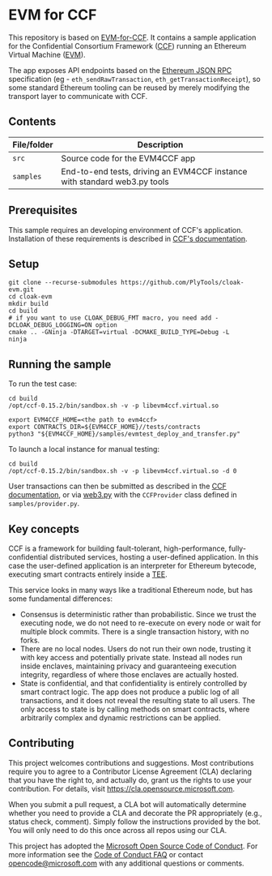 # EVM for CCF

This repository is based on [EVM-for-CCF](https://github.com/microsoft/EVM-for-CCF). It contains a sample application for the Confidential Consortium Framework ([CCF](https://github.com/Microsoft/CCF)) running an Ethereum Virtual Machine ([EVM](https://github.com/Microsoft/eEVM/)).

The app exposes API endpoints based on the [Ethereum JSON RPC](https://github.com/ethereum/wiki/wiki/JSON-RPC) specification (eg - `eth_sendRawTransaction`, `eth_getTransactionReceipt`), so some standard Ethereum tooling can be reused by merely modifying the transport layer to communicate with CCF.

## Contents

| File/folder       | Description                                |
|-------------------|--------------------------------------------|
| `src`             | Source code for the EVM4CCF app            |
| `samples`         | End-to-end tests, driving an EVM4CCF instance with standard web3.py tools|

## Prerequisites

This sample requires an developing environment of CCF's application. Installation of these requirements is described in [CCF's documentation](https://microsoft.github.io/CCF/ccf-0.15.2/quickstart/build_setup.html).

## Setup

```
git clone --recurse-submodules https://github.com/PlyTools/cloak-evm.git
cd cloak-evm
mkdir build
cd build
# if you want to use CLOAK_DEBUG_FMT macro, you need add -DCLOAK_DEBUG_LOGGING=ON option
cmake .. -GNinja -DTARGET=virtual -DCMAKE_BUILD_TYPE=Debug -L
ninja
```

## Running the sample

To run the test case:

```
cd build
/opt/ccf-0.15.2/bin/sandbox.sh -v -p libevm4ccf.virtual.so

export EVM4CCF_HOME=<the path to evm4ccf>
export CONTRACTS_DIR=${EVM4CCF_HOME}//tests/contracts
python3 "${EVM4CCF_HOME}/samples/evmtest_deploy_and_transfer.py"
```

To launch a local instance for manual testing:

```
cd build
/opt/ccf-0.15.2/bin/sandbox.sh -v -p libevm4ccf.virtual.so -d 0
```

User transactions can then be submitted as described in the [CCF documentation](https://microsoft.github.io/CCF/ccf-0.15.2/users/issue_commands.html#issuing-commands), or via [web3.py](https://web3py.readthedocs.io/) with the `CCFProvider` class defined in `samples/provider.py`.

## Key concepts

CCF is a framework for building fault-tolerant, high-performance, fully-confidential distributed services, hosting a user-defined application. In this case the user-defined application is an interpreter for Ethereum bytecode, executing smart contracts entirely inside a [TEE](https://en.wikipedia.org/wiki/Trusted_execution_environment).

This service looks in many ways like a traditional Ethereum node, but has some fundamental differences:
- Consensus is deterministic rather than probabilistic. Since we trust the executing node, we do not need to re-execute on every node or wait for multiple block commits. There is a single transaction history, with no forks.
- There are no local nodes. Users do not run their own node, trusting it with key access and potentially private state. Instead all nodes run inside enclaves, maintaining privacy and guaranteeing execution integrity, regardless of where those enclaves are actually hosted.
- State is confidential, and that confidentiality is entirely controlled by smart contract logic. The app does not produce a public log of all transactions, and it does not reveal the resulting state to all users. The only access to state is by calling methods on smart contracts, where arbitrarily complex and dynamic restrictions can be applied.

## Contributing

This project welcomes contributions and suggestions.  Most contributions require you to agree to a
Contributor License Agreement (CLA) declaring that you have the right to, and actually do, grant us
the rights to use your contribution. For details, visit https://cla.opensource.microsoft.com.

When you submit a pull request, a CLA bot will automatically determine whether you need to provide
a CLA and decorate the PR appropriately (e.g., status check, comment). Simply follow the instructions
provided by the bot. You will only need to do this once across all repos using our CLA.

This project has adopted the [Microsoft Open Source Code of Conduct](https://opensource.microsoft.com/codeofconduct/).
For more information see the [Code of Conduct FAQ](https://opensource.microsoft.com/codeofconduct/faq/) or
contact [opencode@microsoft.com](mailto:opencode@microsoft.com) with any additional questions or comments.

